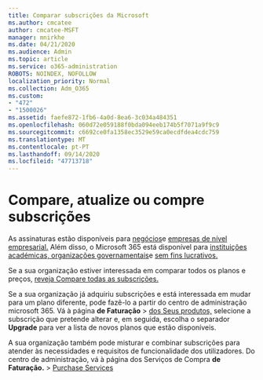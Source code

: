 ```yaml
---
title: Comparar subscrições da Microsoft
ms.author: cmcatee
author: cmcatee-MSFT
manager: mnirkhe
ms.date: 04/21/2020
ms.audience: Admin
ms.topic: article
ms.service: o365-administration
ROBOTS: NOINDEX, NOFOLLOW
localization_priority: Normal
ms.collection: Adm_O365
ms.custom:
- "472"
- "1500026"
ms.assetid: faefe872-1fb6-4a0d-8ea6-3c034a484351
ms.openlocfilehash: 060d72e059188f0bda094eeb174b5f7071a9f9c9
ms.sourcegitcommit: c6692ce0fa1358ec3529e59ca0ecdfdea4cdc759
ms.translationtype: MT
ms.contentlocale: pt-PT
ms.lasthandoff: 09/14/2020
ms.locfileid: "47713718"
---
```

# <a name="compare-upgrade-or-purchase-subscriptions"></a>Compare, atualize ou compre subscrições
  
As assinaturas estão disponíveis para [negócios](https://products.office.com/compare-all-microsoft-office-products?tab=2)e [empresas de nível empresarial.](https://products.office.com/business/compare-more-office-365-for-business-plans) Além disso, o Microsoft 365 está disponível para [instituições](https://products.office.com/academic/compare-office-365-education-plans) [académicas, organizações governamentais](https://products.office.com/government/compare-office-365-government-plans)e [sem fins lucrativos.](https://products.office.com/nonprofit/office-365-nonprofit-plans-and-pricing?tab=1)
  
Se a sua organização estiver interessada em comparar todos os planos e preços, [reveja Compare todas as subscrições.](https://products.office.com/business/compare-more-office-365-for-business-plans)
  
Se a sua organização já adquiriu subscrições e está interessada em mudar para um plano diferente, pode fazê-lo a partir do centro de administração microsoft 365. Vá à página **de Faturação** \> [dos Seus produtos,](https://go.microsoft.com/fwlink/p/?linkid=842054) selecione a subscrição que pretende alterar e, em seguida, escolha o separador **Upgrade** para ver a lista de novos planos que estão disponíveis.
  
A sua organização também pode misturar e combinar subscrições para atender às necessidades e requisitos de funcionalidade dos utilizadores. Do centro de administração, vá à página dos Serviços de Compra **de Faturação.** \> [Purchase Services](https://go.microsoft.com/fwlink/p/?linkid=868433)